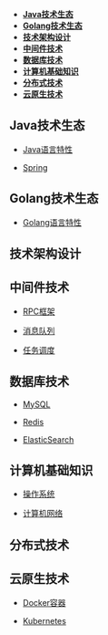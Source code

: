 * **[Java技术生态](#java技术生态)**
* **[Golang技术生态](#golang技术生态)**
* **[技术架构设计](#技术架构设计)**
* **[中间件技术](#中间件技术)**
* **[数据库技术](#数据库技术)**
* **[计算机基础知识](#计算机基础知识)**
* **[分布式技术](#分布式技术)**
* **[云原生技术](#云原生技术)**

## Java技术生态

*   [Java语言特性](https://www.wolai.com/8miQidR6pjjaTcL12QCzSd "Java语言特性")

*   [Spring](https://www.wolai.com/7JP57BFk7nnnP6LvWEe7K1 "Spring")

## Golang技术生态

*   [Golang语言特性](https://www.wolai.com/vq5i4j61bgT5wV3xMUjSPM "Golang语言特性")

## 技术架构设计

## 中间件技术

*   [RPC框架](https://www.wolai.com/3BRJWBcerb55WpyjopKMUU "RPC框架")

*   [消息队列](https://www.wolai.com/qXV19wLcQYPp4vtqG5BuEP "消息队列")

*   [任务调度](https://github.com/ChallengerL/Notes/blob/main/middleware/middleware.md)

## 数据库技术

*   [MySQL](https://www.wolai.com/bWkBNJms4FGAVbBdyWNQfm "MySQL")

*   [Redis](https://www.wolai.com/cwJZhXJrRmpDWkTJsJJSAU "Redis")

*   [ElasticSearch](https://www.wolai.com/kUyB3XsrpZ72nhhyfdYAsg "ElasticSearch")

## 计算机基础知识

*   [操作系统](https://www.wolai.com/76y6sfz4wzCEseVew8i1pw "操作系统")

*   [计算机网络](https://www.wolai.com/wvYRRM9DGZVRx697Cmrejb "计算机网络")

## 分布式技术

## 云原生技术

*   [Docker容器](https://www.wolai.com/f5iSknJKhMVCEedfMdXqnm "Docker容器")

*   [Kubernetes](https://www.wolai.com/ja2qNgDQzxD9xxiDymEXcq "Kubernetes")

